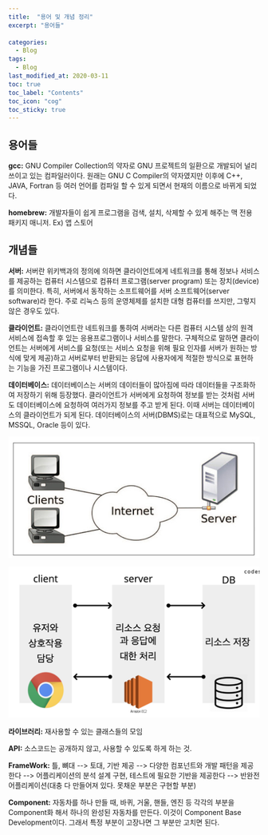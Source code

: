 ```yaml
---
title:  "용어 및 개념 정리"
excerpt: "용어들"

categories:
  - Blog
tags:
  - Blog
last_modified_at: 2020-03-11 
toc: true
toc_label: "Contents"
toc_icon: "cog"
toc_sticky: true
---
```


## 용어들



**gcc:** GNU Compiler Collection의 약자로 GNU 프로젝트의 일환으로 개발되어 널리 쓰이고 있는 컴파일러이다. 원래는 GNU C Compiler의 약자였지만 이후에 C++, JAVA, Fortran 등 여러 언어를 컴파일 할 수 있게 되면서 현재의 이름으로 바뀌게 되었다.

**homebrew:** 개발자들이 쉽게 프로그램을 검색, 설치, 삭제할 수 있게 해주는 맥 전용 패키지 매니저. Ex) 앱 스토어



## 개념들

**서버:** 서버란 위키백과의 정의에 의하면 클라이언트에게 네트워크를 통해 정보나 서비스를 제공하는 컴퓨터 시스템으로 컴퓨터 프로그램(server program) 또는 장치(device)를 의미한다. 특히, 서버에서 동작하는 소프트웨어를 서버 소프트웨어(server software)라 한다. 주로 리눅스 등의 운영체제를 설치한 대형 컴퓨터를 쓰지만, 그렇지 않은 경우도 있다.

**클라이언트:** 클라이언트란 네트워크를 통하여 서버라는 다른 컴퓨터 시스템 상의 원격 서비스에 접속할 후 있는 응용프로그램이나 서비스를 말한다. 구체적으로 말하면 클라이언트는 서버에게 서비스를 요청(또는 서비스 요청을 위해 필요 인자를 서버가 원하는 방식에 맞게 제공)하고 서버로부터 반환되는 응답에 사용자에게 적절한 방식으로 표현하는 기능을 가진 프로그램이나 시스템이다.

**데이터베이스:** 데이터베이스는 서버의 데이터들이 많아짐에 따라 데이터들을 구조화하여 저장하기 위해 등장했다. 클라이언트가 서버에게 요청하여 정보를 받는 것처럼 서버도 데이터베이스에 요청하여 여러가지 정보를 주고 받게 된다. 이때 서버는 데이터베이스의 클라이언트가 되게 된다. 데이터베이스의 서버(DBMS)로는 대표적으로 MySQL, MSSQL, Oracle 등이 있다.



![server](/assets/images/words-organize/client_server.jpg)



![server](/assets/images/words-organize/client_server_db.jpg)



**라이브러리:** 재사용할 수 있는 클래스들의 모임

**API:** 소스코드는 공개하지 않고, 사용할 수 있도록 하게 하는 것.

**FrameWork:** 틀, 뼈대 --> 토대, 기반 제공 --> 다양한 컴포넌트와 개발 패턴을 제공한다 --> 어플리케이션의 분석 설계 구현, 테스트에 필요한 기반을 제공한다 --> 반완전 어플리케이션(대충 다 만들어져 있다. 못채운 부분은 구현할 부분)

**Component:** 자동차를 하나 만들 때, 바퀴, 거울, 핸들, 엔진 등 각각의 부분을 Component화 해서 하나의 완성된 자동차를 만든다. 이것이 Component Base Development이다. 그래서 특정 부분이 고장나면 그 부분만 고치면 된다.

